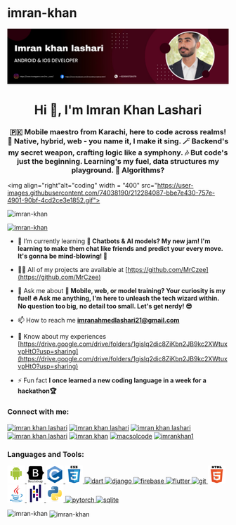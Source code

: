 # imran-khan
![logo](https://github.com/MrCzee/imran-khan/blob/main/myGitBanner.jpeg)
<h1 align="center">Hi 👋, I'm Imran Khan Lashari</h1>
<h3 align="center">
🇵🇰 Mobile maestro from Karachi, here to code across realms! 📱 Native, hybrid, web - you name it, I make it sing. 🪄 Backend's my secret weapon, crafting logic like a symphony. 🎶 But code's just the beginning. Learning's my fuel, data structures my playground. 🧠 Algorithms?
</h3>

<img align="right"alt="coding" width = "400" src="https://user-images.githubusercontent.com/74038190/212284087-bbe7e430-757e-4901-90bf-4cd2ce3e1852.gif">



<p align="left"> <img src="https://komarev.com/ghpvc/?username=imran-khan&label=Profile%20views&color=0e75b6&style=flat" alt="imran-khan" /> </p>

<p align="left"> <a href="https://github.com/ryo-ma/github-profile-trophy"><img src="https://github-profile-trophy.vercel.app/?username=imran-khan" alt="imran-khan" /></a> </p>

- 🌱 I’m currently learning **🤖 Chatbots & AI models? My new jam! I'm learning to make them chat like friends and predict your every move. It's gonna be mind-blowing! 🤯**

- 👨‍💻 All of my projects are available at [https://github.com/MrCzee](https://github.com/MrCzee)

- 💬 Ask me about **💬 Mobile, web, or model training? Your curiosity is my fuel! 🔥 Ask me anything, I'm here to unleash the tech wizard within. No question too big, no detail too small. Let's get nerdy! 😎**

- 📫 How to reach me **imranahmedlashari21@gmail.com**

- 📄 Know about my experiences [https://drive.google.com/drive/folders/1gisIq2dic8ZiKbn2JB9kc2XWtuxvpHtO?usp=sharing](https://drive.google.com/drive/folders/1gisIq2dic8ZiKbn2JB9kc2XWtuxvpHtO?usp=sharing)

- ⚡ Fun fact **I once learned a new coding language in a week for a hackathon🏆**

<h3 align="left">Connect with me:</h3>
<p align="left">
<a href="https://twitter.com/imran khan lashari" target="blank"><img align="center" src="https://raw.githubusercontent.com/rahuldkjain/github-profile-readme-generator/master/src/images/icons/Social/twitter.svg" alt="imran khan lashari" height="30" width="40" /></a>
<a href="https://linkedin.com/in/imran khan lashari" target="blank"><img align="center" src="https://raw.githubusercontent.com/rahuldkjain/github-profile-readme-generator/master/src/images/icons/Social/linked-in-alt.svg" alt="imran khan lashari" height="30" width="40" /></a>
<a href="https://fb.com/imran khan lashari" target="blank"><img align="center" src="https://raw.githubusercontent.com/rahuldkjain/github-profile-readme-generator/master/src/images/icons/Social/facebook.svg" alt="imran khan lashari" height="30" width="40" /></a>
<a href="https://instagram.com/imran khan lashari" target="blank"><img align="center" src="https://raw.githubusercontent.com/rahuldkjain/github-profile-readme-generator/master/src/images/icons/Social/instagram.svg" alt="imran khan lashari" height="30" width="40" /></a>
<a href="https://dribbble.com/imran khan" target="blank"><img align="center" src="https://raw.githubusercontent.com/rahuldkjain/github-profile-readme-generator/master/src/images/icons/Social/dribbble.svg" alt="imran khan" height="30" width="40" /></a>
<a href="https://www.youtube.com/c/macsolcode" target="blank"><img align="center" src="https://raw.githubusercontent.com/rahuldkjain/github-profile-readme-generator/master/src/images/icons/Social/youtube.svg" alt="macsolcode" height="30" width="40" /></a>
<a href="https://www.hackerrank.com/imrankhan1" target="blank"><img align="center" src="https://raw.githubusercontent.com/rahuldkjain/github-profile-readme-generator/master/src/images/icons/Social/hackerrank.svg" alt="imrankhan1" height="30" width="40" /></a>
</p>

<h3 align="left">Languages and Tools:</h3>
<p align="left"> <a href="https://developer.android.com" target="_blank" rel="noreferrer"> <img src="https://raw.githubusercontent.com/devicons/devicon/master/icons/android/android-original-wordmark.svg" alt="android" width="40" height="40"/> </a> <a href="https://getbootstrap.com" target="_blank" rel="noreferrer"> <img src="https://raw.githubusercontent.com/devicons/devicon/master/icons/bootstrap/bootstrap-plain-wordmark.svg" alt="bootstrap" width="40" height="40"/> </a> <a href="https://www.cprogramming.com/" target="_blank" rel="noreferrer"> <img src="https://raw.githubusercontent.com/devicons/devicon/master/icons/c/c-original.svg" alt="c" width="40" height="40"/> </a> <a href="https://www.w3schools.com/css/" target="_blank" rel="noreferrer"> <img src="https://raw.githubusercontent.com/devicons/devicon/master/icons/css3/css3-original-wordmark.svg" alt="css3" width="40" height="40"/> </a> <a href="https://dart.dev" target="_blank" rel="noreferrer"> <img src="https://www.vectorlogo.zone/logos/dartlang/dartlang-icon.svg" alt="dart" width="40" height="40"/> </a> <a href="https://www.djangoproject.com/" target="_blank" rel="noreferrer"> <img src="https://cdn.worldvectorlogo.com/logos/django.svg" alt="django" width="40" height="40"/> </a> <a href="https://firebase.google.com/" target="_blank" rel="noreferrer"> <img src="https://www.vectorlogo.zone/logos/firebase/firebase-icon.svg" alt="firebase" width="40" height="40"/> </a> <a href="https://flutter.dev" target="_blank" rel="noreferrer"> <img src="https://www.vectorlogo.zone/logos/flutterio/flutterio-icon.svg" alt="flutter" width="40" height="40"/> </a> <a href="https://git-scm.com/" target="_blank" rel="noreferrer"> <img src="https://www.vectorlogo.zone/logos/git-scm/git-scm-icon.svg" alt="git" width="40" height="40"/> </a> <a href="https://www.w3.org/html/" target="_blank" rel="noreferrer"> <img src="https://raw.githubusercontent.com/devicons/devicon/master/icons/html5/html5-original-wordmark.svg" alt="html5" width="40" height="40"/> </a> <a href="https://www.java.com" target="_blank" rel="noreferrer"> <img src="https://raw.githubusercontent.com/devicons/devicon/master/icons/java/java-original.svg" alt="java" width="40" height="40"/> </a> <a href="https://pandas.pydata.org/" target="_blank" rel="noreferrer"> <img src="https://raw.githubusercontent.com/devicons/devicon/2ae2a900d2f041da66e950e4d48052658d850630/icons/pandas/pandas-original.svg" alt="pandas" width="40" height="40"/> </a> <a href="https://www.python.org" target="_blank" rel="noreferrer"> <img src="https://raw.githubusercontent.com/devicons/devicon/master/icons/python/python-original.svg" alt="python" width="40" height="40"/> </a> <a href="https://pytorch.org/" target="_blank" rel="noreferrer"> <img src="https://www.vectorlogo.zone/logos/pytorch/pytorch-icon.svg" alt="pytorch" width="40" height="40"/> </a> <a href="https://www.sqlite.org/" target="_blank" rel="noreferrer"> <img src="https://www.vectorlogo.zone/logos/sqlite/sqlite-icon.svg" alt="sqlite" width="40" height="40"/> </a> </p>

<p><img align="left" src="https://github-readme-stats.vercel.app/api/top-langs?username=imran-khan&show_icons=true&locale=en&layout=compact" alt="imran-khan" /></p>

<p>&nbsp;<img align="center" src="https://github-readme-stats.vercel.app/api?username=imran-khan&show_icons=true&locale=en" alt="imran-khan" /></p>
